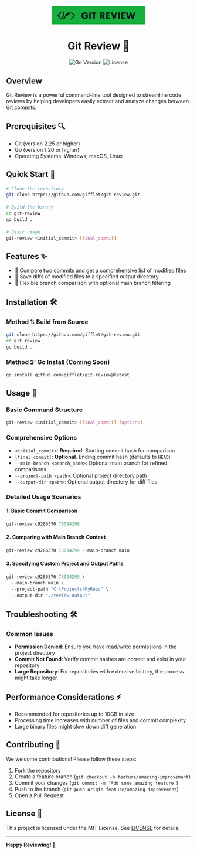 <div align="center">
  <picture>
    <img src="docs/logo.png" width="256" alt="Git Review Logo"/>
  </picture>

  # Git Review 🚀

  ![Go Version](https://img.shields.io/badge/Go-1.20+-blue)
  ![License](https://img.shields.io/badge/License-MIT-green)
</div>

## Overview

Git Review is a powerful command-line tool designed to streamline code reviews by helping developers easily extract and analyze changes between Git commits.

## Prerequisites 🔍

- Git (version 2.25 or higher)
- Go (version 1.20 or higher)
- Operating Systems: Windows, macOS, Linux

## Quick Start 🚀

```bash
# Clone the repository
git clone https://github.com/gifflet/git-review.git

# Build the binary
cd git-review
go build .

# Basic usage
git-review <initial_commit> [final_commit]
```

## Features ✨

- 📂 Compare two commits and get a comprehensive list of modified files
- 💾 Save diffs of modified files to a specified output directory
- 🌿 Flexible branch comparison with optional main branch filtering

## Installation 🛠️

### Method 1: Build from Source

```bash
git clone https://github.com/gifflet/git-review.git
cd git-review
go build .
```

### Method 2: Go Install (Coming Soon)

```bash
go install github.com/gifflet/git-review@latest
```

## Usage 📖

### Basic Command Structure

```bash
git-review <initial_commit> [final_commit] [options]
```

### Comprehensive Options

- `<initial_commit>`: **Required**. Starting commit hash for comparison
- `[final_commit]`: **Optional**. Ending commit hash (defaults to `HEAD`)
- `--main-branch <branch_name>`: Optional main branch for refined comparisons
- `--project-path <path>`: Optional project directory path
- `--output-dir <path>`: Optional output directory for diff files

### Detailed Usage Scenarios

#### 1. Basic Commit Comparison
```powershell
git-review c9286370 78094299
```

#### 2. Comparing with Main Branch Context
```powershell
git-review c9286370 78094299 --main-branch main
```

#### 3. Specifying Custom Project and Output Paths
```powershell
git-review c9286370 78094299 \
  --main-branch main \
  --project-path "C:\Projects\MyRepo" \
  --output-dir "./review-output"
```

## Troubleshooting 🛠

### Common Issues

- **Permission Denied**: Ensure you have read/write permissions in the project directory
- **Commit Not Found**: Verify commit hashes are correct and exist in your repository
- **Large Repository**: For repositories with extensive history, the process might take longer

## Performance Considerations ⚡

- Recommended for repositories up to 10GB in size
- Processing time increases with number of files and commit complexity
- Large binary files might slow down diff generation

## Contributing 🤝

We welcome contributions! Please follow these steps:

1. Fork the repository
2. Create a feature branch (`git checkout -b feature/amazing-improvement`)
3. Commit your changes (`git commit -m 'Add some amazing feature'`)
4. Push to the branch (`git push origin feature/amazing-improvement`)
5. Open a Pull Request


## License 📄

This project is licensed under the MIT License. See [LICENSE](LICENSE) for details.

---

**Happy Reviewing! 🎉**